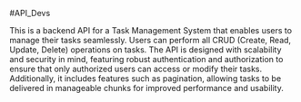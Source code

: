 #API_Devs

This is a backend API for a Task Management System that enables users to manage their tasks seamlessly. Users can perform all CRUD (Create, Read, Update, Delete) operations on tasks. The API is designed with scalability and security in mind, featuring robust authentication and authorization to ensure that only authorized users can access or modify their tasks. Additionally, it includes features such as pagination, allowing tasks to be delivered in manageable chunks for improved performance and usability.

